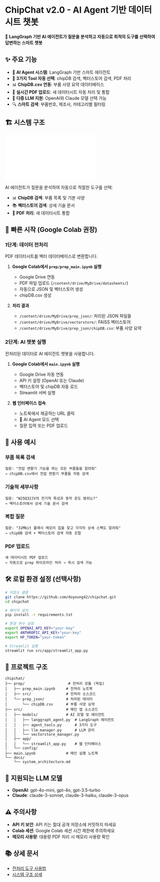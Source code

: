 # ChipChat v2.0 - AI Agent 기반 데이터시트 챗봇

🤖 **LangGraph 기반 AI 에이전트가 질문을 분석하고 자동으로 최적의 도구를 선택하여 답변하는 스마트 챗봇**

## ✨ 주요 기능

- 🤖 **AI Agent 시스템**: LangGraph 기반 스마트 에이전트
- 🔧 **3가지 Tool 자동 선택**: chipDB 검색, 벡터스토어 검색, PDF 처리  
- 📊 **ChipDB.csv 연동**: 부품 사양 요약 데이터베이스
- 📄 **실시간 PDF 업로드**: 새 데이터시트 자동 처리 및 통합
- 🎯 **다중 LLM 지원**: OpenAI와 Claude 모델 선택 가능
- 🔍 **스마트 검색**: 부품번호, 제조사, 카테고리별 필터링

## 🏗️ 시스템 구조

![시스템 구조](./docs/system_architecture.md)

AI 에이전트가 질문을 분석하여 자동으로 적절한 도구를 선택:
- 📊 **ChipDB 검색**: 부품 목록 및 기본 사양
- 📚 **벡터스토어 검색**: 상세 기술 문서  
- 📄 **PDF 처리**: 새 데이터시트 통합

## 🚀 빠른 시작 (Google Colab 권장)

### 1단계: 데이터 전처리
PDF 데이터시트를 벡터 데이터베이스로 변환합니다.

1. **Google Colab에서 `prep/prep_main.ipynb` 실행**
   - Google Drive 연동
   - PDF 파일 업로드 (`/content/drive/MyDrive/datasheets/`)
   - 자동으로 JSON 및 벡터스토어 생성
   - chipDB.csv 생성

2. **처리 결과**
   - `/content/drive/MyDrive/prep_json/`: 처리된 JSON 파일들
   - `/content/drive/MyDrive/vectorstore/`: FAISS 벡터스토어
   - `/content/drive/MyDrive/prep_json/chipDB.csv`: 부품 사양 요약

### 2단계: AI 챗봇 실행  
전처리된 데이터로 AI 에이전트 챗봇을 사용합니다.

1. **Google Colab에서 `main.ipynb` 실행**
   - Google Drive 자동 연동
   - API 키 설정 (OpenAI 또는 Claude)
   - 벡터스토어 및 chipDB 자동 로드
   - Streamlit 서버 실행

2. **웹 인터페이스 접속**
   - 노트북에서 제공하는 URL 클릭
   - 🤖 AI Agent 모드 선택
   - 질문 입력 또는 PDF 업로드

## 💬 사용 예시

### 부품 목록 검색
```
질문: "전압 변환기 기능을 하는 모든 부품들을 알려줘"
→ chipDB.csv에서 전압 변환기 부품들 자동 검색
```

### 기술적 세부사항
```  
질문: "W25Q32JV의 전기적 특성과 동작 온도 범위는?"
→ 벡터스토어에서 상세 기술 문서 검색
```

### 복합 질문
```
질문: "32Mbit 플래시 메모리 칩을 찾고 각각의 상세 스펙도 알려줘"  
→ chipDB 검색 + 벡터스토어 검색 자동 조합
```

### PDF 업로드
```
새 데이터시트 PDF 업로드
→ 자동으로 prep 파이프라인 처리 → 즉시 검색 가능
```

## 🛠️ 로컬 환경 설정 (선택사항)

```bash
# 저장소 클론
git clone https://github.com/doyoung42/chipchat.git
cd chipchat

# 패키지 설치  
pip install -r requirements.txt

# 환경 변수 설정
export OPENAI_API_KEY="your-key"
export ANTHROPIC_API_KEY="your-key"  
export HF_TOKEN="your-token"

# Streamlit 실행
streamlit run src/app/streamlit_app.py
```

## 📂 프로젝트 구조

```
chipchat/
├── prep/                    # 전처리 모듈 (독립)
│   ├── prep_main.ipynb     # 전처리 노트북
│   ├── src/                # 전처리 소스코드
│   └── prep_json/          # 처리된 데이터
│       └── chipDB.csv      # 부품 사양 요약
├── src/                    # 메인 앱 소스코드
│   ├── models/             # AI 모델 및 에이전트
│   │   ├── langgraph_agent.py  # LangGraph 에이전트
│   │   ├── agent_tools.py      # 3가지 도구
│   │   ├── llm_manager.py      # LLM 관리
│   │   └── vectorstore_manager.py
│   ├── app/
│   │   └── streamlit_app.py    # 웹 인터페이스
│   └── config/
├── main.ipynb              # 메인 실행 노트북
└── docs/
    └── system_architecture.md
```

## 🔧 지원되는 LLM 모델

- **OpenAI**: gpt-4o-mini, gpt-4o, gpt-3.5-turbo
- **Claude**: claude-3-sonnet, claude-3-haiku, claude-3-opus

## ⚠️ 주의사항

- **API 키 보안**: API 키는 절대 공개 저장소에 커밋하지 마세요
- **Colab 세션**: Google Colab 세션 시간 제한에 주의하세요  
- **메모리 사용량**: 대용량 PDF 처리 시 메모리 사용량 확인

## 📚 상세 문서

- [전처리 도구 사용법](./prep/README.md)
- [시스템 구조 상세](./docs/system_architecture.md)

